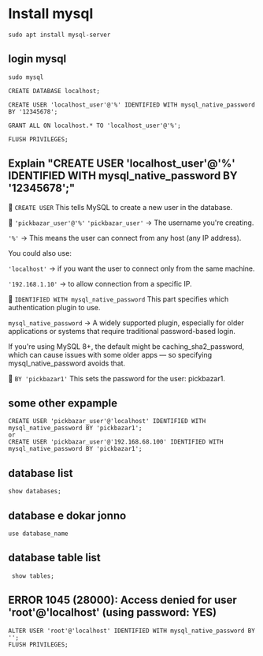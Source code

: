 
# Install mysql

```
sudo apt install mysql-server
```

## login mysql

```
sudo mysql

CREATE DATABASE localhost;

CREATE USER 'localhost_user'@'%' IDENTIFIED WITH mysql_native_password BY '12345678';

GRANT ALL ON localhost.* TO 'localhost_user'@'%';

FLUSH PRIVILEGES;
```


## Explain "CREATE USER 'localhost_user'@'%' IDENTIFIED WITH mysql_native_password BY '12345678';"
🔸 ```CREATE USER``` This tells MySQL to create a new user in the database.

🔸 ```'pickbazar_user'@'%'```
```'pickbazar_user'``` → The username you're creating.

```'%'``` → This means the user can connect from any host (any IP address).

You could also use:

```'localhost'``` → if you want the user to connect only from the same machine.

```'192.168.1.10'``` → to allow connection from a specific IP.

🔸 ```IDENTIFIED WITH mysql_native_password```
This part specifies which authentication plugin to use.

```mysql_native_password``` → A widely supported plugin, especially for older applications or systems that require traditional password-based login.

If you're using MySQL 8+, the default might be caching_sha2_password, which can cause issues with some older apps — so specifying mysql_native_password avoids that.

🔸 ```BY 'pickbazar1'```
This sets the password for the user: pickbazar1.

## some other expample
```
CREATE USER 'pickbazar_user'@'localhost' IDENTIFIED WITH mysql_native_password BY 'pickbazar1';
or
CREATE USER 'pickbazar_user'@'192.168.68.100' IDENTIFIED WITH mysql_native_password BY 'pickbazar1';

```
## database list

```show databases;```
## database e dokar jonno
```use database_name```
## database table list

``` show tables;```

## ERROR 1045 (28000): Access denied for user 'root'@'localhost' (using password: YES)
```
ALTER USER 'root'@'localhost' IDENTIFIED WITH mysql_native_password BY '';
FLUSH PRIVILEGES;
```












